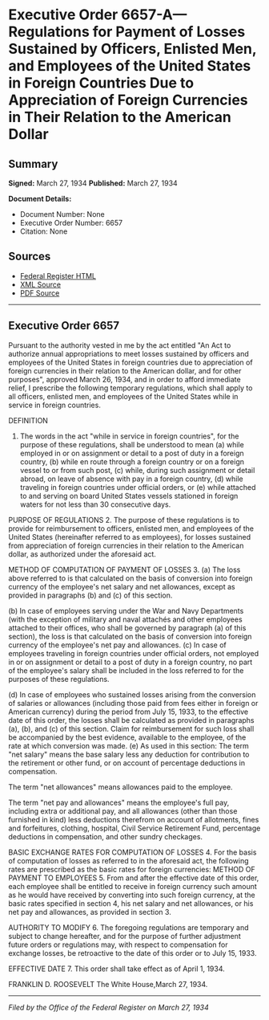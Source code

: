# Executive Order 6657-A—Regulations for Payment of Losses Sustained by Officers, Enlisted Men, and Employees of the United States in Foreign Countries Due to Appreciation of Foreign Currencies in Their Relation to the American Dollar

## Summary

**Signed:** March 27, 1934
**Published:** March 27, 1934

**Document Details:**
- Document Number: None
- Executive Order Number: 6657
- Citation: None

## Sources
- [Federal Register HTML](https://www.presidency.ucsb.edu/documents/executive-order-6657-regulations-for-payment-losses-sustained-officers-enlisted-men-and)
- [XML Source](None)
- [PDF Source](None)

---

## Executive Order 6657

Pursuant to the authority vested in me by the act entitled "An Act to authorize annual appropriations to meet losses sustained by officers and employees of the United States in foreign countries due to appreciation of foreign currencies in their relation to the American dollar, and for other purposes", approved March 26, 1934, and in order to afford immediate relief, I prescribe the following temporary regulations, which shall apply to all officers, enlisted men, and employees of the United States while in service in foreign countries.

DEFINITION
1. The words in the act "while in service in foreign countries", for the purpose of these regulations, shall be understood to mean (a) while employed in or on assignment or detail to a post of duty in a foreign country, (b) while en route through a foreign country or on a foreign vessel to or from such post, (c) while, during such assignment or detail abroad, on leave of absence with pay in a foreign country, (d) while traveling in foreign countries under official orders, or (e) while attached to and serving on board United States vessels stationed in foreign waters for not less than 30 consecutive days.

PURPOSE OF REGULATIONS
2. The purpose of these regulations is to provide for reimbursement to officers, enlisted men, and employees of the United States (hereinafter referred to as employees), for losses sustained from appreciation of foreign currencies in their relation to the American dollar, as authorized under the aforesaid act.

METHOD OF COMPUTATION OF PAYMENT OF LOSSES
3. (a) The loss above referred to is that calculated on the basis of conversion into foreign currency of the employee's net salary and net allowances, except as provided in paragraphs (b) and (c) of this section.

(b) In case of employees serving under the War and Navy Departments (with the exception of military and naval attachés and other employees attached to their offices, who shall be governed by paragraph (a) of this section), the loss is that calculated on the basis of conversion into foreign currency of the employee's net pay and allowances.
(c) In case of employees traveling in foreign countries under official orders, not employed in or on assignment or detail to a post of duty in a foreign country, no part of the employee's salary shall be included in the loss referred to for the purposes of these regulations.

(d) In case of employees who sustained losses arising from the conversion of salaries or allowances (including those paid from fees either in foreign or American currency) during the period from July 15, 1933, to the effective date of this order, the losses shall be calculated as provided in paragraphs (a), (b), and (c) of this section. Claim for reimbursement for such loss shall be accompanied by the best evidence, available to the employee, of the rate at which conversion was made.
(e) As used in this section:
The term "net salary" means the base salary less any deduction for contribution to the retirement or other fund, or on account of percentage deductions in compensation.

The term "net allowances" means allowances paid to the employee.

The term "net pay and allowances" means the employee's full pay, including extra or additional pay, and all allowances (other than those furnished in kind) less deductions therefrom on account of allotments, fines and forfeitures, clothing, hospital, Civil Service Retirement Fund, percentage deductions in compensation, and other sundry checkages.

BASIC EXCHANGE RATES FOR COMPUTATION OF LOSSES
4. For the basis of computation of losses as referred to in the aforesaid act, the following rates are prescribed as the basic rates for foreign currencies:
METHOD OF PAYMENT TO EMPLOYEES
5. From and after the effective date of this order, each employee shall be entitled to receive in foreign currency such amount as he would have received by converting into such foreign currency, at the basic rates specified in section 4, his net salary and net allowances, or his net pay and allowances, as provided in section 3.

AUTHORITY TO MODIFY
6. The foregoing regulations are temporary and subject to change hereafter, and for the purpose of further adjustment future orders or regulations may, with respect to compensation for exchange losses, be retroactive to the date of this order or to July 15, 1933.

EFFECTIVE DATE
7. This order shall take effect as of April 1, 1934.

FRANKLIN D. ROOSEVELT
The White House,March 27, 1934.

---

*Filed by the Office of the Federal Register on March 27, 1934*
